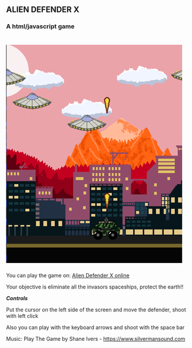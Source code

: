  ## ALIEN DEFENDER X
### A html/javascript game

![alt text](https://github.com/DavidLatorre/AlienDefender/blob/master/Images/Screenshot.png "Screenshot of the game")
===

You can play the game on:
[Alien Defender X online](http://davidlatorre.github.io/AlienDefender/)

Your objective is eliminate all the invasors spaceships, protect the earth!!

***Controls***

Put the cursor on the left side of the screen and move the defender, shoot with left click

Also you can play with the keyboard arrows and shoot with the space bar

Music: Play The Game by Shane Ivers - https://www.silvermansound.com
